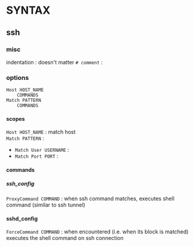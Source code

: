 # SYNTAX

## ssh

### misc

indentation : doesn't matter
`# comment` :  

### options

```
Host HOST_NAME
	COMMANDS
Match PATTERN
	COMMANDS
```

#### scopes
`Host HOST_NAME` : match host  
`Match PATTERN` :  
*	`Match User USERNAME` :  
*	`Match Port PORT` :  

#### commands

##### ssh_config
`ProxyCommand COMMAND` : when ssh command matches, executes shell command (similar to ssh tunnel)  

#### sshd_config
`ForceCommand COMMAND` : when encountered (i.e. when its block is matched) executes the shell command on ssh connection  